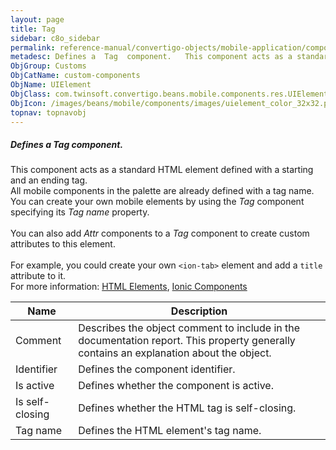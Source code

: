```yaml
---
layout: page
title: Tag
sidebar: c8o_sidebar
permalink: reference-manual/convertigo-objects/mobile-application/components/custom-components/tag/
metadesc: Defines a  Tag  component.   This component acts as a standard HTML element defined with a starting and an ending tag. All mobile components in the pa
ObjGroup: Customs
ObjCatName: custom-components
ObjName: UIElement
ObjClass: com.twinsoft.convertigo.beans.mobile.components.res.UIElement
ObjIcon: /images/beans/mobile/components/images/uielement_color_32x32.png
topnav: topnavobj
---
```

##### Defines a <i>Tag</i> component. <br/>

 This component acts as a standard HTML element defined with a starting and an ending tag.<br/>
All mobile components in the palette are already defined with a tag name. You can create your own mobile elements by using the <i>Tag</i> component specifying its <i>Tag name</i> property. <br /><br /> You can also add <i>Attr</i> components to a <i>Tag</i> component to create custom attributes to this element. <br /><br />For example, you could create your own <code>&lt;ion-tab&gt;</code> element and add a <code>title</code> attribute to it.<br/>
 For more information: <a href='https://www.w3schools.com/html/html_elements.asp' target='_blank'>HTML Elements</a>, <a href='https://ionicframework.com/docs/v3/components/' target='_blank'>Ionic Components</a>

Name | Description 
--- | ---
Comment | Describes the object comment to include in the documentation report.  This property generally contains an explanation about the object. 
Identifier | Defines the component identifier.  
Is active | Defines whether the component is active. 
Is self-closing | Defines whether the HTML tag is self-closing.  
Tag name | Defines the HTML element's tag name. 

